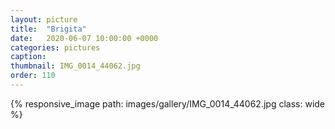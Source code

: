 ```yaml
---
layout: picture
title:  "Brigita"
date:   2020-06-07 10:00:00 +0000
categories: pictures
caption: 
thumbnail: IMG_0014_44062.jpg
order: 110
---
```

{% responsive_image path: images/gallery/IMG_0014_44062.jpg class: wide %}
